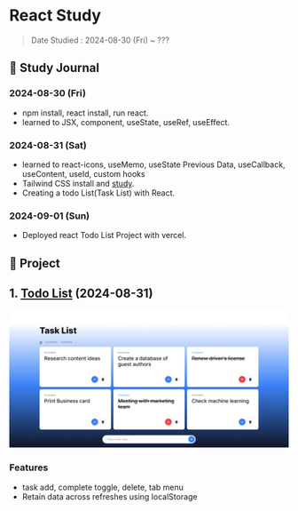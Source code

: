 # React Study

> Date Studied : 2024-08-30 (Fri) ~ ???

## 📅 Study Journal

### 2024-08-30 (Fri)

- npm install, react install, run react.
- learned to JSX, component, useState, useRef, useEffect.

### 2024-08-31 (Sat)

- learned to react-icons, useMemo, useState Previous Data, useCallback, useContent, useId, custom hooks
- Tailwind CSS install and [study](https://tailwindcss.com/docs/guides/create-react-app).
- Creating a todo List(Task List) with React.

### 2024-09-01 (Sun)

- Deployed react Todo List Project with vercel.

## 📕 Project

## 1. [Todo List](https://react-study-project-1.vercel.app/) (2024-08-31)

![Project 1](./images/project_1.png)

### Features
- task add, complete toggle, delete, tab menu
- Retain data across refreshes using localStorage

